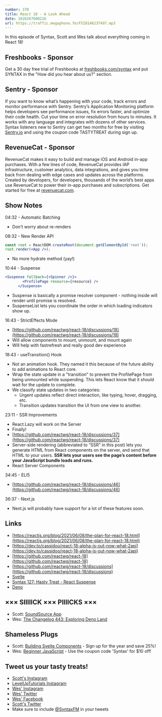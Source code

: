 ```yaml
---
number: 370
title: React 18 - A Look Ahead
date: 1626267600216
url: https://traffic.megaphone.fm/FSI8146237497.mp3
---
```


In this episode of Syntax, Scott and Wes talk about everything coming in React 18!

## Freshbooks - Sponsor
Get a 30 day free trial of Freshbooks at [freshbooks.com/syntax](https://freshbooks.com/syntax) and put SYNTAX in the "How did you hear about us?" section.

## Sentry - Sponsor
If you want to know what’s happening with your code, track errors and monitor performance with Sentry. Sentry’s Application Monitoring platform helps developers see performance issues, fix errors faster, and optimize their code health. Cut your time on error resolution from hours to minutes. It works with any language and integrates with dozens of other services. Syntax listeners new to Sentry can get two months for  free by visiting [Sentry.io](https://sentry.io) and using the coupon code TASTYTREAT during sign up.

## RevenueCat - Sponsor
RevenueCat makes it easy to build and manage iOS and Android in-app purchases. With a few lines of code, RevenueCat provides IAP infrastructure, customer analytics, data integrations, and gives you time back from dealing with edge cases and updates across the platforms. Created by developers, for developers, thousands of the world’s best apps use RevenueCat to power their in-app purchases and subscriptions. Get started for free at [revenuecat.com](https://www.revenuecat.com).

## Show Notes
04:32 - Automatic Batching
* Don't worry about re-renders 

08:32 - New Render API
```jsx
const root = ReactDOM.createRoot(document.getElementById('root'));
root.render(<App />);
```
* No more hydrate method (yay!)

10:44 - Suspense
```jsx
<Suspense fallback={<Spinner />}>
        <ProfilePage resource={resource} />
      </Suspense>
```
* Suspense is basically a promise resolver component - nothing inside will render until promise is resolved.
* SuspenseList lets you coordinate the order in which loading indicators show up.

16:43 - StrictEffects Mode
* [https://github.com/reactwg/react-18/discussions/19](https://github.com/reactwg/react-18/discussions/19)
* Will allow components to mount, unmount, and mount again
* Will help with fastrefresh and really good dev experience

18:43 - useTransition() Hook
* Not an animation hook. They named it this because of the future ability to add animations to React core. 
* Wrap the state update in a "transition" to prevent the ProfilePage from being unmounted while suspending. This lets React know that it should wait for the update to complete.
* We classify state updates in two categories:
  * Urgent updates reflect direct interaction, like typing, hover, dragging, etc.
  * Transition updates transition the UI from one view to another.

23:11 - SSR Improvements
* React.Lazy will work on the Server
* Finally!
* [https://github.com/reactwg/react-18/discussions/37](https://github.com/reactwg/react-18/discussions/37) 
* Server-side rendering (abbreviated to “SSR” in this post) lets you generate HTML from React components on the server, and send that HTML to your users. **SSR lets your users see the page’s content before your JavaScript bundle loads and runs.**
* React Server Components

34:45 - ELI5
* [https://github.com/reactwg/react-18/discussions/46](https://github.com/reactwg/react-18/discussions/46)

36:37 - Next.js
* Next.js will probably have support for a lot of these features soon.

## Links
* [https://reactjs.org/blog/2021/06/08/the-plan-for-react-18.html](https://reactjs.org/blog/2021/06/08/the-plan-for-react-18.html)
* [https://dev.to/cassidoo/react-18-alpha-is-out-now-what-2apj](https://dev.to/cassidoo/react-18-alpha-is-out-now-what-2apj)
* [https://github.com/reactwg/react-18](https://github.com/reactwg/react-18) 
* [https://github.com/reactwg/react-18/discussions](https://github.com/reactwg/react-18/discussions)
* [Svelte](https://svelte.dev/)
* [Syntax 127: Hasty Treat - React Suspense](https://syntax.fm/show/127/hasty-treat-react-suspense)
* [Deno](https://deno.land/)

## ××× SIIIIICK ××× PIIIICKS ×××
* Scott: [SoundSource App](https://rogueamoeba.com/soundsource/)
* Wes: [The Changelog 443: Exploring Deno Land](https://changelog.com/podcast/443)

## Shameless Plugs
* Scott: [Building Svelte Components](https://www.leveluptutorials.com/pro) - Sign up for the year and save 25%!
* Wes: [Beginner JavaScript](https://beginnerjavascript.com/) - Use the coupon code 'Syntax' for $10 off!

## Tweet us your tasty treats!
* [Scott's Instagram](https://www.instagram.com/stolinski/)
* [LevelUpTutorials Instagram](https://www.instagram.com/LevelUpTutorials/)
* [Wes' Instagram](https://www.instagram.com/wesbos/)
* [Wes' Twitter](https://twitter.com/wesbos)
* [Wes' Facebook](https://www.facebook.com/wesbos.developer)
* [Scott's Twitter](https://twitter.com/stolinski)
* Make sure to include [@SyntaxFM](https://twitter.com/SyntaxFM) in your tweets